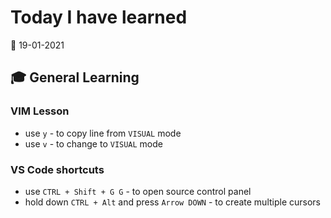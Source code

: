 # Today I have learned

:calendar: 19-01-2021

## :mortar_board: General Learning

### VIM Lesson

- use `y` - to copy line from `VISUAL` mode
- use `v` - to change to `VISUAL` mode

### VS Code shortcuts

- use `CTRL + Shift + G G` - to open source control panel
- hold down `CTRL + Alt` and press `Arrow DOWN` - to create multiple cursors